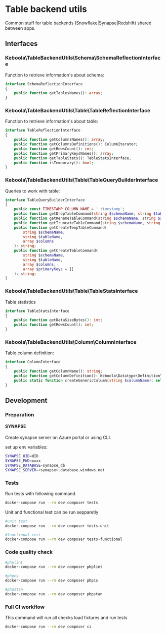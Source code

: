 # Table backend utils

Common stuff for table backends (Snowflake|Synapse|Redshift) shared between apps.


## Interfaces

### Keboola\TableBackendUtils\Schema\SchemaReflectionInterface

Function to retrieve information's about schema:
```php
interface SchemaReflectionInterface
{
    public function getTablesNames(): array;
}
```

### Keboola\TableBackendUtils\Table\TableReflectionInterface

Function to retrieve information's about table:
```php
interface TableReflectionInterface
{
    public function getColumnsNames(): array;
    public function getColumnsDefinitions(): ColumnIterator;
    public function getRowsCount(): int;
    public function getPrimaryKeysNames(): array;
    public function getTableStats(): TableStatsInterface;
    public function isTemporary(): bool;
}
```

### Keboola\TableBackendUtils\Table\TableQueryBuilderInterface

Queries to work with table:

```php
interface TableQueryBuilderInterface
{
    public const TIMESTAMP_COLUMN_NAME = '_timestamp';
    public function getDropTableCommand(string $schemaName, string $tableName): string;
    public function getRenameTableCommand(string $schemaName, string $sourceTableName, string $newTableName): string;
    public function getTruncateTableCommand(string $schemaName, string $tableName): string;
    public function getCreateTempTableCommand(
        string $schemaName,
        string $tableName,
        array $columns
    ): string;
    public function getCreateTableCommand(
        string $schemaName,
        string $tableName,
        array $columns,
        array $primaryKeys = []
    ): string;
}
```

### Keboola\TableBackendUtils\Table\TableStatsInterface

Table statistics

```php
interface TableStatsInterface
{
    public function getDataSizeBytes(): int;
    public function getRowsCount(): int;
}
```

### Keboola\TableBackendUtils\Column\ColumnInterface

Table column definition:
```php
interface ColumnInterface
{
    public function getColumnName(): string;
    public function getColumnDefinition(): Keboola\Datatype\Definition\Synapse;
    public static function createGenericColumn(string $columnName): self;
}
```


## Development

### Preparation

#### SYNAPSE

Create synapse server on Azure portal or using CLI.

set up env variables:
```bash
SYNAPSE_UID=UID
SYNAPSE_PWD=xxxx
SYNAPSE_DATABASE=synapse_db
SYNAPSE_SERVER=<synapse>.database.windows.net
```

### Tests

Run tests with following command.

```bash
docker-compose run --rm dev composer tests
```

Unit and functional test can be run sepparetly
```bash
#unit test
docker-compose run --rm dev composer tests-unit

#functional test
docker-compose run --rm dev composer tests-functional
```

### Code quality check

```bash
#phplint
docker-compose run --rm dev composer phplint

#phpcs
docker-compose run --rm dev composer phpcs

#phpstan
docker-compose run --rm dev composer phpstan
```

### Full CI workflow

This command will run all checks load fixtures and run tests
```bash
docker-compose run --rm dev composer ci
```
